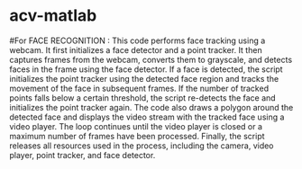 # acv-matlab
#For FACE RECOGNITION :
This code performs face tracking using a webcam. It first initializes a face detector and a point tracker. It then captures frames from the webcam, converts them to grayscale, and detects faces in the frame using the face detector. If a face is detected, the script initializes the point tracker using the detected face region and tracks the movement of the face in subsequent frames. If the number of tracked points falls below a certain threshold, the script re-detects the face and initializes the point tracker again. The code also draws a polygon around the detected face and displays the video stream with the tracked face using a video player. The loop continues until the video player is closed or a maximum number of frames have been processed. Finally, the script releases all resources used in the process, including the camera, video player, point tracker, and face detector.
